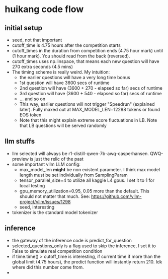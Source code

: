 # huikang code flow

## initial setup
* seed, not that important
* cutoff_time is 4.75 hours after the competition starts
* cutoff_times in the duration from competition ends (4.75 hour mark) until (1 hour mark). You should read from the back (reversed).
* cutoff_times uses np.linspace, that means each new question will have 270 extra seconds (4.5 mins)
* The timing scheme is really weird. My intuition:
  * the earlier questions will have a very long time bonus
  * 1st question will have 3600 secs of runtime
  * 2nd question will have (3600 + 270 - elapsed so far) secs of runtime
  * 3rd question will have (3600 + 540 - elapsed so far) secs of runtime
  * ... and so on
  * This way, earlier questions will not trigger "Speedrun" (explained later). Fully maxed out at MAX_MODEL_LEN=12288 tokens or found EOS token
  * Note that this might explain extreme score fluctuations in LB. Note that LB questions will be served randomly

## llm stuffs
* llm selected will always be r1-distill-qwen-7b-awq-casperhansen. QWQ-preview is just the relic of the past
* some important vllm LLM config:
  * max_model_len **might** be non existent parameter. I think max model length must be set individually from SamplingParam
  * tensor_parallel_size=4 to utilize all kaggle L4 gpus. I set it to 1 for local testing
  * gpu_memory_utilization=0.95, 0.05 more than the default. This should not matter that much. See: https://github.com/vllm-project/vllm/issues/1298
  * seed, interesting
* tokenizer is the standard model tokenizer

## inference
* the gateway of the inference code is predict_for_question
* selected_questions_only is a flag used to skip the inference, I set it to False to simulate real competition condition
* if time.time() > cutoff_time is interesting, if current time if more than the global limit (4.75 hours), the predict function will instantly return 210. Idk where did this number come from.
* 